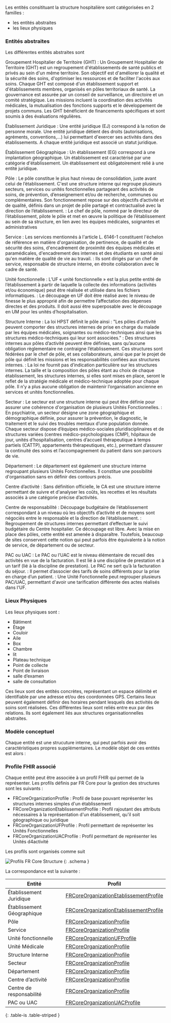 Les entités consitituant la structure hospitalière sont catégorisées en 2 familles :

- les entités abstraites
- les lieux physiques

### Entités abstraites

Les différentes entités abstraites sont

Groupement Hospitalier de Territoire (GHT) 
: Un Groupement Hospitalier de Territoire (GHT) est un regroupement d'établissements de santé publics et privés au sein d'un même territoire. Son objectif est d'améliorer la qualité et la sécurité des soins, d'optimiser les ressources et de faciliter l'accès aux soins. Chaque GHT est composé d'un établissement support et d'établissements membres, organisés en pôles territoriaux de santé. La gouvernance est assurée par un conseil de surveillance, un directoire et un comité stratégique. Les missions incluent la coordination des activités médicales, la mutualisation des fonctions supports et le développement de projets communs. Les GHT bénéficient de financements spécifiques et sont soumis à des évaluations régulières.

Établissement Juridique
: Une entité juridique (EJ) correspond à la notion de personne morale. Une entité juridique détient des droits (autorisations, agréments, conventions,...) lui permettant d'exercer ses activités dans des établissements. A chaque entité juridique est associé un statut juridique.

Établissement Géographique
: Un établissement (EG) correspond à une implantation géographique. Un établissement est caractérisé par une catégorie d'établissement. Un établissement est obligatoirement relié à une entité juridique.


Pôle
: Le pôle constitue le plus haut niveau de consolidation, juste avant celui de l’établissement. C'est une structure interne qui regroupe plusieurs secteurs, services ou unités fonctionnelles partageant des activités de soins, de prévention, d’enseignement et/ou de recherche, communes ou complémentaires. Son fonctionnement repose sur des objectifs d’activité et de qualité, définis dans un projet de pôle partagé et contractualisé avec la direction de l’établissement. 
: Le chef de pôle, nommé par le directeur de l’établissement, pilote le pôle et met en œuvre la politique de l’établissement au sein de sa structure, en lien avec les équipes médicales, soignantes et administratives

Service
: Les services mentionnés à l'article L. 6146-1 constituent l'échelon de référence en matière d'organisation, de pertinence, de qualité et de sécurité des soins, d'encadrement de proximité des équipes médicales et paramédicales, d'encadrement des internes et des étudiants en santé ainsi qu'en matière de qualité de vie au travail.
: Ils sont dirigés par un chef de service, responsable de structure interne, en étroite collaboration avec le cadre de santé.

Unité fonctionnelle
: L’UF « unité fonctionnelle » est la plus petite entité de l’établissement à partir de laquelle la collecte des informations (activités et/ou économique) peut être réalisée et utilisée dans les fichiers informatiques.
: Le découpage en UF doit être réalisé avec le niveau de finesse le plus approprié afin de permettre l’affectation des dépenses directes et des produits. Il doit aussi être superposable avec le découpage en UM pour les unités d’hospitalisation.



Structure Interne
: La loi HPST définit le pôle ainsi : "Les pôles d'activité peuvent comporter des structures internes de prise en charge du malade par les équipes médicales, soignantes ou médico-techniques ainsi que les structures médico-techniques qui leur sont associées."
: Des structures internes aux pôles d’activité peuvent être définies, sans qu’aucune obligation règlementaire ne contraigne l’établissement. Ces structures sont fédérées par le chef de pôle, et ses collaborateurs, ainsi que par le projet de pôle qui définit les missions et les responsabilités confiées aux structures internes.
: La loi ne fournit pas d’indication particulière sur les structures internes. La taille et la composition des pôles
étant au choix de chaque établissement, les structures internes, si elles sont mises en place, seront le reflet de la stratégie médicale et médico-technique adoptée pour chaque pôle. Il n’y a plus aucune obligation de maintenir l’organisation ancienne en services et unités fonctionnelles.

Secteur
: Le secteur est une structure interne qui peut être définie pour assurer une cohérence d'organisation de plusieurs Unités Fonctionnelles. 
: En psychiatrie, un secteur désigne une zone géographique et démographique définie, pour assurer la prévention, le diagnostic, le traitement et le suivi des troubles mentaux d’une population donnée. Chaque secteur dispose d’équipes médico-sociales pluridisciplinaires et de structures variées (centres médico-psychologiques (CMP), hôpitaux de jour, unités d’hospitalisation, centres d’accueil thérapeutique à temps partiels (CATTP), appartements thérapeutiques, etc.), permettant d’assurer la continuité des soins et l’accompagnement du patient dans son parcours de vie.

Département
: Le département est également une structure interne regroupant plusieurs Unités Fonctionnelles. Il constitue une possibilité d'organisation sans en définir des contours précis.

Centre d’activité
: Sans définition officielle, le CA est une structure interne permettant de suivre et d'analyser les coûts, les recettes et les résultats associés à une catégorie précise d’activités.

Centre de responsabilité
: Découpage budgétaire de l’établissement correspondant à un niveau où les objectifs d’activité et de moyens sont négociés entre le responsable et la direction de l’établissement.
: Regroupement de structures internes permettant d’effectuer le suivi budgétaire du Centre hospitalier. Ce découpage est libre. Avec la mise en place des pôles, cette entité est amenée à
disparaître. Toutefois, beaucoup de sites conservent cette notion qui peut parfois être équivalente à la notion de service, de département ou de secteur.

PAC ou UAC
: Le PAC ou l’UAC est le niveau élémentaire de recueil des activités en vue de la facturation. Il est lié à une
discipline de prestation et à un tarif (lié à la discipline de prestation). Le PAC ne sert qu’à la facturation du séjour.
: Il permet d’associer des tarifs de soins différents pour la prise en charge d’un patient.
: Une Unité Fonctionnelle peut regrouper plusieurs PAC/UAC, permettant d'avoir une tarification différente des actes réalisés dans l'UF.

### Lieux Physiques

Les lieux physiques sont :

+ Bâtiment
+ Étage
+ Couloir
+ Aile
+ Box
+ Chambre
+ lit
+ Plateau technique
+ Point de collecte
+ Point de livraison
+ salle d’examen
+ salle de consultation

Ces lieux sont des entités concrètes, représentant un espace délimité et identifiable par une adresse et/ou des coordonnées GPS. Certains lieux peuvent également définir des horaires pendant lesquels des activités de soins sont réalisées.
Ces différentes lieux sont reliés entre eux par des relations. Ils sont également liés aux structures organisationnelles abstraites.

### Modèle conceptuel

 Chaque entité est une strucuture interne, qui peut parfois avoir des caractéristiques propres supplémentaires. Le modèle objet de ces entités est alors :


### Profile FHIR associé

Chaque entité peut être associée à un profil FHIR qui permet de la représenter.
Les profils définis par FR Core pour la gestion des structures sont les suivants :
- FRCoreOrganizationProfile : Profil de base pouvant représenter les structures internes simples d'un établissement
- FRCoreOrganizationEtablissementProfile : Profil rajoutant des attributs nécessaires à la représentation d'un établissement, qu'il soit géographique ou juridique
- FRCoreOrganizationUFProfile : Profil permettant de représenter les Unités Fonctionnelles
- FRCoreOrganizationUACProfile : Profil permettant de représenter les Unités d4activité

Les profils sont organisés comme suit


![Profils FR Core Structure](profiles_uml.svg "Profils")
{: .schema }

La correspondance est la suivante :

| Entité                     | Profil                                 |
|----------------------------|----------------------------------------|
| Établissement Juridique    | [FRCoreOrganizationEtablissementProfile](StructureDefinition-fr-core-organization-etablissement.html) |
| Établissement Géographique | [FRCoreOrganizationEtablissementProfile](StructureDefinition-fr-core-organization-etablissement.html) |
| Pôle                       | [FRCoreOrganizationProfile](StructureDefinition-fr-core-organization.html)              |
| Service                    | [FRCoreOrganizationProfile](StructureDefinition-fr-core-organization.html)              |
| Unité fonctionnelle        | [FRCoreOrganizationUFProfile](StructureDefinition-fr-core-organization-uf.html)         |
| Unité Médicale             | [FRCoreOrganizationProfile](StructureDefinition-fr-core-organization.html)              |
| Structure Interne          | [FRCoreOrganizationProfile](StructureDefinition-fr-core-organization.html)              |
| Secteur                    | [FRCoreOrganizationProfile](StructureDefinition-fr-core-organization.html)              |
| Département                | [FRCoreOrganizationProfile](StructureDefinition-fr-core-organization.html)              |
| Centre d’activité          | [FRCoreOrganizationProfile](StructureDefinition-fr-core-organization.html)              |
| Centre de responsabilité   | [FRCoreOrganizationProfile](StructureDefinition-fr-core-organization.html)              |
| PAC ou UAC                 | [FRCoreOrganizationUACProfile](StructureDefinition-fr-core-organization-uac.html)       |
{: .table-is .table-striped }
